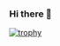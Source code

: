 ### Hi there 👋
[![trophy](https://github-profile-trophy.vercel.app/?username=r2awx&rank=SECRET,SSS,SS,S,AAA,AA,A,B,C)](https://github.com/r2awx/github-profile-trophy)
